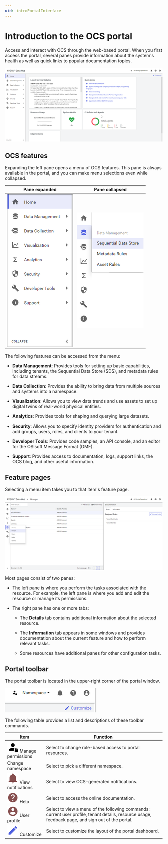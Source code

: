 ```yaml
---
uid: introPortalInterface
---
```


# Introduction to the OCS portal

Access and interact with OCS through the web-based portal. When you first access the portal, several panes provide information about the system's health as well as quick links to popular documentation topics.

![Portal window](../images/portal-interface.png "Portal interface")

## OCS features

Expanding the left pane opens a menu of OCS features. This pane is always available in the portal, and you can make menu selections even while collapsed.

| Pane expanded | Pane collapsed |
|:--:|:--:|
| ![pane expanded](../images/left-pane-expanded.png) | ![pane collapsed](../images/left-pane-collapsed.png) |

The following features can be accessed from the menu:

- **Data Management**: Provides tools for setting up basic capabilities, including tenants, the Sequential Data Store (SDS), and metadata rules for data streams.

- **Data Collection**: Provides the ability to bring data from multiple sources and systems into a namespace.

- **Visualization**: Allows you to view data trends and use assets to set up digital twins of real-world physical entities. 

- **Analytics**: Provides tools for shaping and querying large datasets.

- **Security**: Allows you to specify identity providers for authentication and add groups, users, roles, and clients to your tenant.

- **Developer Tools**: Provides code samples, an API console, and an editor for the OSIsoft Message Format (OMF).

- **Support**: Provides access to documentation, logs, support links, the OCS blog, and other useful information.

## Feature pages

Selecting a menu item takes you to that item's feature page.

![Feature details](../images/feature-details.png "Feature details")

Most pages consist of two panes:

- The left pane is where you perform the tasks associated with the resource. For example, the left pane is where you add and edit the resource or manage its permissions.

- The right pane has one or more tabs:

  - The **Details** tab contains additional information about the selected resource.

  - The **Information** tab appears in some windows and provides documentation about the current feature and how to perform relevant tasks.

  - Some resources have additional panes for other configuration tasks.

## Portal toolbar

The portal toolbar is located in the upper-right corner of the portal window.

![Portal toolbar](../images/top-right-portal-window.png)

The following table provides a list and descriptions of these toolbar commands.

| Item          | Function |
|---------------|----------|
| ![Manage permissions icon](../../_icons/default/account-lock.svg) Manage permissions | Select to change role-based access to portal resources. |
| Change namespace | Select to pick a different namespace. |
| ![View notifications icon](../../_icons/custom/bell.svg) View notifications | Select to view OCS-generated notifications. | 
| ![Documentation icon](../../_icons/custom/help-circle.svg) Help | Select to access the online documentation. |
| ![User Profile icon](../../_icons/custom/account-circle.svg) User profile | Select to view a menu of the following commands: current user profile, tenant details, resource usage, feedback page, and sign out of the portal. |
| ![Customize icon](../../_icons/branded/pencil.svg) Customize | Select to customize the layout of the portal dashboard. |

